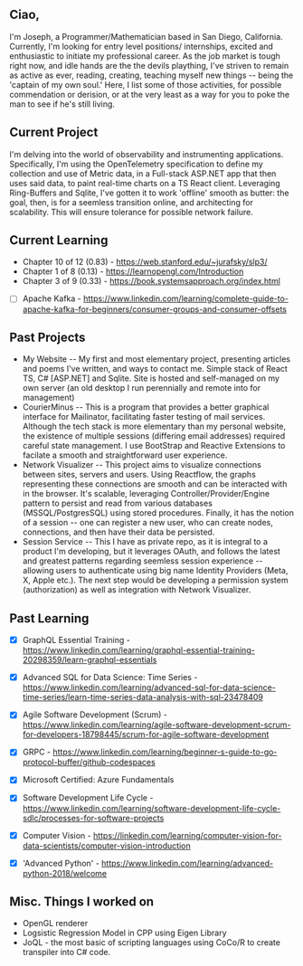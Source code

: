 ## Ciao,
I'm Joseph, a Programmer/Mathematician based in San Diego, California. Currently, I'm looking for
entry level positions/ internships, excited and enthusiastic to initiate my professional career.
As the job market is tough right now, and idle hands are the the devils plaything, I've striven to
remain as active as ever, reading, creating, teaching myself new things -- being the 'captain of my own soul.'
Here, I list some of those activities, for possible commendation or derision, or at the very least as a way for you
to poke the man to see if he's still living.
## Current Project
 I'm delving into the world of observability and instrumenting applications. Specifically, I'm using the OpenTelemetry
 specification to define my collection and use of Metric data, in a Full-stack ASP.NET app that then uses said data, to paint
 real-time charts on a TS React client. Leveraging Ring-Buffers and Sqlite, I've gotten it to work 'offline' smooth as butter: the goal, then, is for a
 seemless transition online, and architecting for scalability. This will ensure tolerance for possible network failure.
## Current Learning
- Chapter 10 of 12 (0.83) - https://web.stanford.edu/~jurafsky/slp3/
- Chapter 1 of 8 (0.13) - https://learnopengl.com/Introduction
- Chapter 3 of 9 (0.33) - https://book.systemsapproach.org/index.html
- [ ] Apache Kafka - https://www.linkedin.com/learning/complete-guide-to-apache-kafka-for-beginners/consumer-groups-and-consumer-offsets
## Past Projects
- My Website -- My first and most elementary project, presenting articles and poems I've written, and ways to contact me. Simple stack of React TS, C# [ASP.NET] and Sqlite.  Site is hosted and self-managed on my own server (an old desktop I run perennially and remote into for management)
- CourierMinus -- This is a program that provides a better graphical interface for Mailinator, facilitating faster testing of mail services. Although the tech stack is more elementary than my personal website, the existence of multiple sessions (differing email addresses) required careful state management. I use BootStrap and Reactive Extensions to facilate a smooth and straightforward user experience.
- Network Visualizer -- This project aims to visualize connections between sites, servers and users. Using Reactflow, the graphs representing these connections are smooth and can be interacted with in the browser. It's scalable, leveraging Controller/Provider/Engine pattern to persist and read from various databases (MSSQL/PostgresSQL) using stored procedures. Finally, it has the notion of a session -- one can register a new user, who can create nodes, connections, and then have their data be persisted.
- Session Service -- This I have as private repo, as it is integral to a product I'm developing, but it leverages OAuth, and follows the latest and greatest patterns regarding seemless session experience -- allowing users to authenticate using big name Identity Providers (Meta, X, Apple etc.). The next step would be developing a permission system (authorization) as well as integration with Network Visualizer.
## Past Learning
 - [x] GraphQL Essential Training - https://www.linkedin.com/learning/graphql-essential-training-20298359/learn-graphql-essentials
 - [x] Advanced SQL for Data Science: Time Series - https://www.linkedin.com/learning/advanced-sql-for-data-science-time-series/learn-time-series-data-analysis-with-sql-23478409
 - [x] Agile Software Development (Scrum) - https://www.linkedin.com/learning/agile-software-development-scrum-for-developers-18798445/scrum-for-agile-software-development
- [x] GRPC  - https://www.linkedin.com/learning/beginner-s-guide-to-go-protocol-buffer/github-codespaces
 - [x] Microsoft Certified: Azure Fundamentals
 - [x] Software Development Life Cycle - https://www.linkedin.com/learning/software-development-life-cycle-sdlc/processes-for-software-projects
 - [x] Computer Vision - https://linkedin.com/learning/computer-vision-for-data-scientists/computer-vision-introduction
 - [x] 'Advanced Python' - https://www.linkedin.com/learning/advanced-python-2018/welcome


## Misc. Things I worked on
- OpenGL renderer
- Logsistic Regression Model in CPP using Eigen Library 
- JoQL - the most basic of scripting languages using CoCo/R to create transpiler into C# code. 
  
